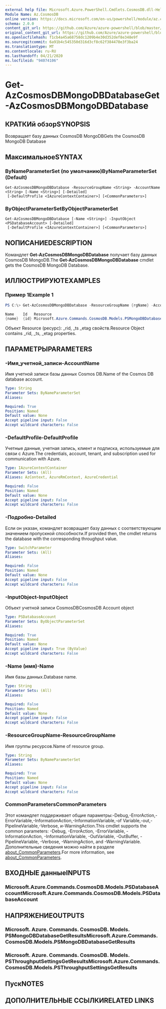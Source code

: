 ```yaml
---
external help file: Microsoft.Azure.PowerShell.Cmdlets.CosmosDB.dll-Help.xml
Module Name: Az.CosmosDB
online version: https://docs.microsoft.com/en-us/powershell/module/az.cosmosdb/get-azcosmosdbmongodbdatabase
schema: 2.0.0
content_git_url: https://github.com/Azure/azure-powershell/blob/master/src/CosmosDB/CosmosDB/help/Get-AzCosmosDBMongoDBDatabase.md
original_content_git_url: https://github.com/Azure/azure-powershell/blob/master/src/CosmosDB/CosmosDB/help/Get-AzCosmosDBMongoDBDatabase.md
ms.openlocfilehash: f1cb4a45a68758dc1209b4e30d352def8e348e9f
ms.sourcegitcommit: 6a91b4c545350d316d3cf8c62f384478e3f3ba24
ms.translationtype: MT
ms.contentlocale: ru-RU
ms.lasthandoff: 04/21/2020
ms.locfileid: "94074106"
---
```

# <span data-ttu-id="4759b-101">Get-AzCosmosDBMongoDBDatabase</span><span class="sxs-lookup"><span data-stu-id="4759b-101">Get-AzCosmosDBMongoDBDatabase</span></span>

## <span data-ttu-id="4759b-102">КРАТКИй обзор</span><span class="sxs-lookup"><span data-stu-id="4759b-102">SYNOPSIS</span></span>
<span data-ttu-id="4759b-103">Возвращает базу данных CosmosDB MongoDB</span><span class="sxs-lookup"><span data-stu-id="4759b-103">Gets the CosmosDB MongoDB Database</span></span>

## <span data-ttu-id="4759b-104">Максимальное</span><span class="sxs-lookup"><span data-stu-id="4759b-104">SYNTAX</span></span>

### <span data-ttu-id="4759b-105">ByNameParameterSet (по умолчанию)</span><span class="sxs-lookup"><span data-stu-id="4759b-105">ByNameParameterSet (Default)</span></span>
```
Get-AzCosmosDBMongoDBDatabase -ResourceGroupName <String> -AccountName <String> [-Name <String>] [-Detailed]
 [-DefaultProfile <IAzureContextContainer>] [<CommonParameters>]
```

### <span data-ttu-id="4759b-106">ByObjectParameterSet</span><span class="sxs-lookup"><span data-stu-id="4759b-106">ByObjectParameterSet</span></span>
```
Get-AzCosmosDBMongoDBDatabase [-Name <String>] -InputObject <PSDatabaseAccount> [-Detailed]
 [-DefaultProfile <IAzureContextContainer>] [<CommonParameters>]
```

## <span data-ttu-id="4759b-107">NОПИСАНИЕ</span><span class="sxs-lookup"><span data-stu-id="4759b-107">DESCRIPTION</span></span>
<span data-ttu-id="4759b-108">Командлет **Get-AzCosmosDBMongoDBDatabase** получает базу данных CosmosDB MongoDB.</span><span class="sxs-lookup"><span data-stu-id="4759b-108">The **Get-AzCosmosDBMongoDBDatabase** cmdlet gets the CosmosDB MongoDB Database.</span></span>

## <span data-ttu-id="4759b-109">ИЛЛЮСТРИРУЮТ</span><span class="sxs-lookup"><span data-stu-id="4759b-109">EXAMPLES</span></span>

### <span data-ttu-id="4759b-110">Пример 1</span><span class="sxs-lookup"><span data-stu-id="4759b-110">Example 1</span></span>
```powershell
PS C:\> Get-AzCosmosDBMongoDBDatabase -ResourceGroupName {rgName} -AccountName {accountName} -Name {dbName} 

Name    Id   Resource
{name}  {id} Microsoft.Azure.Commands.CosmosDB.Models.PSMongoDBDatabaseGetPropertiesResource
```

<span data-ttu-id="4759b-111">Объект Resource (ресурс): _rid, _ts _etag свойств.</span><span class="sxs-lookup"><span data-stu-id="4759b-111">Resource Object contains _rid, _ts, _etag properties.</span></span>

## <span data-ttu-id="4759b-112">ПАРАМЕТРЫ</span><span class="sxs-lookup"><span data-stu-id="4759b-112">PARAMETERS</span></span>

### <span data-ttu-id="4759b-113">-Имя_учетной_записи</span><span class="sxs-lookup"><span data-stu-id="4759b-113">-AccountName</span></span>
<span data-ttu-id="4759b-114">Имя учетной записи базы данных Cosmos DB.</span><span class="sxs-lookup"><span data-stu-id="4759b-114">Name of the Cosmos DB database account.</span></span>

```yaml
Type: String
Parameter Sets: ByNameParameterSet
Aliases:

Required: True
Position: Named
Default value: None
Accept pipeline input: False
Accept wildcard characters: False
```

### <span data-ttu-id="4759b-115">-DefaultProfile</span><span class="sxs-lookup"><span data-stu-id="4759b-115">-DefaultProfile</span></span>
<span data-ttu-id="4759b-116">Учетные данные, учетная запись, клиент и подписка, используемые для связи с Azure.</span><span class="sxs-lookup"><span data-stu-id="4759b-116">The credentials, account, tenant, and subscription used for communication with Azure.</span></span>

```yaml
Type: IAzureContextContainer
Parameter Sets: (All)
Aliases: AzContext, AzureRmContext, AzureCredential

Required: False
Position: Named
Default value: None
Accept pipeline input: False
Accept wildcard characters: False
```

### <span data-ttu-id="4759b-117">-Подробно</span><span class="sxs-lookup"><span data-stu-id="4759b-117">-Detailed</span></span>
<span data-ttu-id="4759b-118">Если он указан, командлет возвращает базу данных с соответствующим значением пропускной способности.</span><span class="sxs-lookup"><span data-stu-id="4759b-118">If provided then, the cmdlet returns the database with the corresponding throughput value.</span></span>

```yaml
Type: SwitchParameter
Parameter Sets: (All)
Aliases:

Required: False
Position: Named
Default value: None
Accept pipeline input: False
Accept wildcard characters: False
```

### <span data-ttu-id="4759b-119">-InputObject</span><span class="sxs-lookup"><span data-stu-id="4759b-119">-InputObject</span></span>
<span data-ttu-id="4759b-120">Объект учетной записи CosmosDB</span><span class="sxs-lookup"><span data-stu-id="4759b-120">CosmosDB Account object</span></span>

```yaml
Type: PSDatabaseAccount
Parameter Sets: ByObjectParameterSet
Aliases:

Required: True
Position: Named
Default value: None
Accept pipeline input: True (ByValue)
Accept wildcard characters: False
```

### <span data-ttu-id="4759b-121">-Name (имя)</span><span class="sxs-lookup"><span data-stu-id="4759b-121">-Name</span></span>
<span data-ttu-id="4759b-122">Имя базы данных.</span><span class="sxs-lookup"><span data-stu-id="4759b-122">Database name.</span></span>

```yaml
Type: String
Parameter Sets: (All)
Aliases:

Required: False
Position: Named
Default value: None
Accept pipeline input: False
Accept wildcard characters: False
```

### <span data-ttu-id="4759b-123">-ResourceGroupName</span><span class="sxs-lookup"><span data-stu-id="4759b-123">-ResourceGroupName</span></span>
<span data-ttu-id="4759b-124">Имя группы ресурсов.</span><span class="sxs-lookup"><span data-stu-id="4759b-124">Name of resource group.</span></span>

```yaml
Type: String
Parameter Sets: ByNameParameterSet
Aliases:

Required: True
Position: Named
Default value: None
Accept pipeline input: False
Accept wildcard characters: False
```

### <span data-ttu-id="4759b-125">CommonParameters</span><span class="sxs-lookup"><span data-stu-id="4759b-125">CommonParameters</span></span>
<span data-ttu-id="4759b-126">Этот командлет поддерживает общие параметры:-Debug,-ErrorAction,-ErrorVariable,-InformationAction,-InformationVariable,-of Variable,-out,-PipelineVariable,-Verbose, и-WarningAction.</span><span class="sxs-lookup"><span data-stu-id="4759b-126">This cmdlet supports the common parameters: -Debug, -ErrorAction, -ErrorVariable, -InformationAction, -InformationVariable, -OutVariable, -OutBuffer, -PipelineVariable, -Verbose, -WarningAction, and -WarningVariable.</span></span> <span data-ttu-id="4759b-127">Дополнительные сведения можно найти в разделе [about_CommonParameters](http://go.microsoft.com/fwlink/?LinkID=113216).</span><span class="sxs-lookup"><span data-stu-id="4759b-127">For more information, see [about_CommonParameters](http://go.microsoft.com/fwlink/?LinkID=113216).</span></span>

## <span data-ttu-id="4759b-128">ВХОДНЫЕ данные</span><span class="sxs-lookup"><span data-stu-id="4759b-128">INPUTS</span></span>

### <span data-ttu-id="4759b-129">Microsoft.Azure.Commands.CosmosDB.Models.PSDatabaseAccount</span><span class="sxs-lookup"><span data-stu-id="4759b-129">Microsoft.Azure.Commands.CosmosDB.Models.PSDatabaseAccount</span></span>

## <span data-ttu-id="4759b-130">НАПРЯЖЕНИЕ</span><span class="sxs-lookup"><span data-stu-id="4759b-130">OUTPUTS</span></span>

### <span data-ttu-id="4759b-131">Microsoft. Azure. Commands. CosmosDB. Models. PSMongoDBDatabaseGetResults</span><span class="sxs-lookup"><span data-stu-id="4759b-131">Microsoft.Azure.Commands.CosmosDB.Models.PSMongoDBDatabaseGetResults</span></span>

### <span data-ttu-id="4759b-132">Microsoft. Azure. Commands. CosmosDB. Models. PSThroughputSettingsGetResults</span><span class="sxs-lookup"><span data-stu-id="4759b-132">Microsoft.Azure.Commands.CosmosDB.Models.PSThroughputSettingsGetResults</span></span>

## <span data-ttu-id="4759b-133">Пуск</span><span class="sxs-lookup"><span data-stu-id="4759b-133">NOTES</span></span>

## <span data-ttu-id="4759b-134">ДОПОЛНИТЕЛЬНЫЕ ССЫЛКИ</span><span class="sxs-lookup"><span data-stu-id="4759b-134">RELATED LINKS</span></span>
